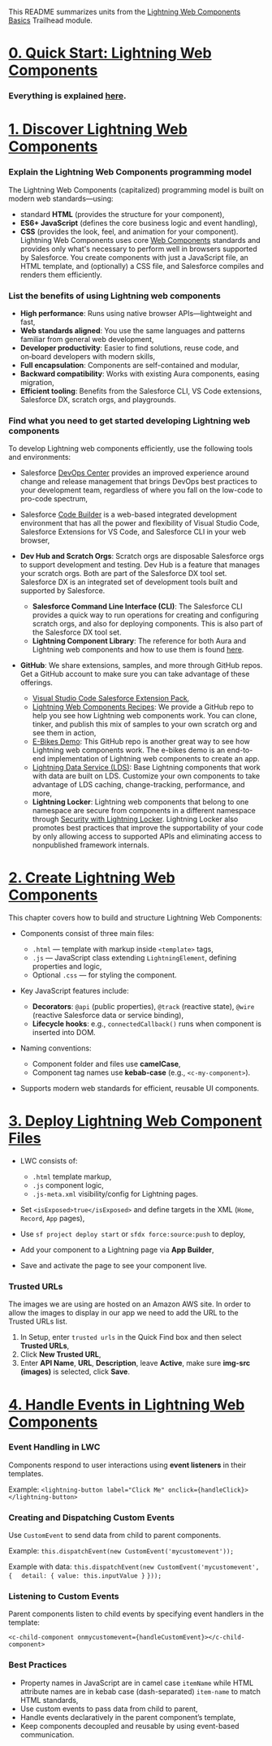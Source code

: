 This README summarizes  units from the [Lightning Web Components Basics](https://trailhead.salesforce.com/content/learn/modules/lightning-web-components-basics) Trailhead module.

# [0. Quick Start: Lightning Web Components](https://trailhead.salesforce.com/content/learn/projects/quick-start-lightning-web-components)

### Everything is explained [here](https://github.com/98Miquelle11/Salesforce/blob/main/DeveloperBeginnerTrail/LightningWebComponentsBasics/QuickStartLightningWebComponents/README.md).

# [1. Discover Lightning Web Components](https://trailhead.salesforce.com/content/learn/modules/lightning-web-components-basics/discover-lightning-web-components?trail_id=force_com_dev_beginner)

### Explain the Lightning Web Components programming model
The Lightning Web Components (capitalized) programming model is built on modern web standards—using:
* standard **HTML** (provides the structure for your component),
* **ES6+ JavaScript** (defines the core business logic and event handling),
* **CSS** (provides the look, feel, and animation for your component).
Lightning Web Components uses core [Web Components](https://github.com/WICG/webcomponents) standards and provides only what's necessary to perform well in browsers supported by Salesforce. You create components with just a JavaScript file, an HTML template, and (optionally) a CSS file, and Salesforce compiles and renders them efficiently.

### List the benefits of using Lightning web components
* **High performance**: Runs using native browser APIs—lightweight and fast,
* **Web standards aligned**: You use the same languages and patterns familiar from general web development,
* **Developer productivity**: Easier to find solutions, reuse code, and on‑board developers with modern skills,
* **Full encapsulation**: Components are self-contained and modular,
* **Backward compatibility**: Works with existing Aura components, easing migration,
* **Efficient tooling**: Benefits from the Salesforce CLI, VS Code extensions, Salesforce DX, scratch orgs, and playgrounds.

### Find what you need to get started developing Lightning web components
To develop Lightning web components efficiently, use the following tools and environments:
* Salesforce [DevOps Center](https://help.salesforce.com/s/articleView?id=platform.devops_center_overview.htm&type=5) provides an improved experience around change and release management that brings DevOps best practices to your development team, regardless of where you fall on the low-code to pro-code spectrum,
* Salesforce [Code Builder](https://developer.salesforce.com/docs/platform/code-builder/guide/codebuilder-overview.html) is a web-based integrated development environment that has all the power and flexibility of Visual Studio Code, Salesforce Extensions for VS Code, and Salesforce CLI in your web browser,
* **Dev Hub and Scratch Orgs**: Scratch orgs are disposable Salesforce orgs to support development and testing. Dev Hub is a feature that manages your scratch orgs. Both are part of the Salesforce DX tool set. Salesforce DX is an integrated set of development tools built and supported by Salesforce.

  * **Salesforce Command Line Interface (CLI)**: The Salesforce CLI provides a quick way to run operations for creating and configuring scratch orgs, and also for deploying components. This is also part of the Salesforce DX tool set.
  * **Lightning Component Library**: The reference for both Aura and Lightning web components and how to use them is found [here](https://developer.salesforce.com/docs/component-library/overview/components).

* **GitHub**: We share extensions, samples, and more through GitHub repos. Get a GitHub account to make sure you can take advantage of these offerings.

  * [Visual Studio Code Salesforce Extension Pack](https://marketplace.visualstudio.com/items?itemName=salesforce.salesforcedx-vscode),
  * [Lightning Web Components Recipes](https://github.com/trailheadapps/lwc-recipes): We provide a GitHub repo to help you see how Lightning web components work. You can clone, tinker, and publish this mix of samples to your own scratch org and see them in action,
  * [E-Bikes Demo](https://github.com/trailheadapps/ebikes-lwc): This GitHub repo is another great way to see how Lightning web components work. The e-bikes demo is an end-to-end implementation of Lightning web components to create an app.
  * [Lightning Data Service (LDS)](https://developer.salesforce.com/docs/platform/lwc/guide/data-ui-api): Base Lightning components that work with data are built on LDS. Customize your own components to take advantage of LDS caching, change-tracking, performance, and more,
  * **Lightning Locker**: Lightning web components that belong to one namespace are secure from components in a different namespace through [Security with Lightning Locker](https://developer.salesforce.com/docs/platform/lightning-components-security/guide/locker-intro.html). Lightning Locker also promotes best practices that improve the supportability of your code by only allowing access to supported APIs and eliminating access to nonpublished framework internals.

 # [2. Create Lightning Web Components](https://trailhead.salesforce.com/content/learn/modules/lightning-web-components-basics/create-lightning-web-components)

This chapter covers how to build and structure Lightning Web Components:
* Components consist of three main files:

  * `.html` — template with markup inside `<template>` tags,
  * `.js` — JavaScript class extending `LightningElement`, defining properties and logic,
  * Optional `.css` — for styling the component.

* Key JavaScript features include:

  * **Decorators**: `@api` (public properties), `@track` (reactive state), `@wire` (reactive Salesforce data or service binding),
  * **Lifecycle hooks**: e.g., `connectedCallback()` runs when component is inserted into DOM.

* Naming conventions:

  * Component folder and files use **camelCase**,
  * Component tag names use **kebab-case** (e.g., `<c-my-component>`).

* Supports modern web standards for efficient, reusable UI components.

# [3. Deploy Lightning Web Component Files](https://trailhead.salesforce.com/content/learn/modules/lightning-web-components-basics/push-lightning-web-component-files)

* LWC consists of:

  * `.html` template markup,
  * `.js` component logic,
  * `.js-meta.xml` visibility/config for Lightning pages.

* Set `<isExposed>true</isExposed>` and define targets in the XML (`Home`, `Record`, `App` pages),
* Use `sf project deploy start` or `sfdx force:source:push` to deploy,
* Add your component to a Lightning page via **App Builder**,
* Save and activate the page to see your component live.

### Trusted URLs
The images we are using are hosted on an Amazon AWS site. In order to allow the images to display in our app we need to add the URL to the Trusted URLs list.
1. In Setup, enter `trusted urls` in the Quick Find box and then select **Trusted URLs**,
2. Click **New Trusted URL**,
3. Enter **API Name**, **URL**, **Description**, leave **Active**, make sure **img-src (images)** is selected, click **Save**.

# [4. Handle Events in Lightning Web Components](https://trailhead.salesforce.com/content/learn/modules/lightning-web-components-basics/handle-events-in-lightning-web-components)

### Event Handling in LWC
Components respond to user interactions using **event listeners** in their templates.

Example: `<lightning-button label="Click Me" onclick={handleClick}></lightning-button>`

### Creating and Dispatching Custom Events
Use `CustomEvent` to send data from child to parent components.

Example: `this.dispatchEvent(new CustomEvent('mycustomevent'));`

Example with data:
`this.dispatchEvent(new CustomEvent('mycustomevent', {`
`  detail: { value: this.inputValue }`
`}));`

### Listening to Custom Events
Parent components listen to child events by specifying event handlers in the template:

`<c-child-component onmycustomevent={handleCustomEvent}></c-child-component>`

### Best Practices
* Property names in JavaScript are in camel case `itemName` while HTML attribute names are in kebab case (dash-separated) `item-name` to match HTML standards,
* Use custom events to pass data from child to parent,
* Handle events declaratively in the parent component’s template,
* Keep components decoupled and reusable by using event-based communication.

